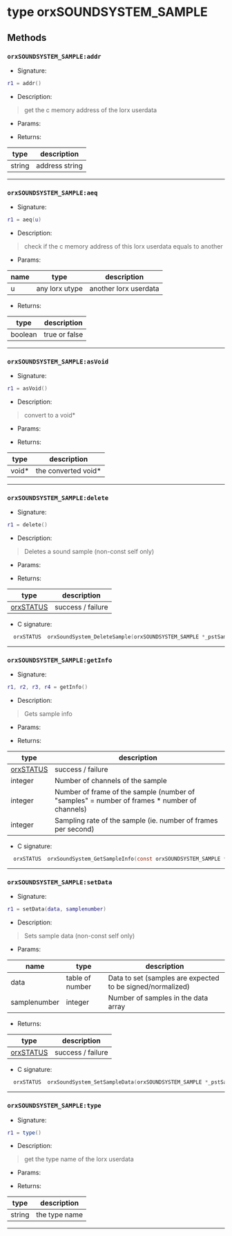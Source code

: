 # type orxSOUNDSYSTEM_SAMPLE

> 

## Methods

### **`orxSOUNDSYSTEM_SAMPLE:addr`**

* Signature:

```lua
r1 = addr()
```

* Description:

> get the c memory address of the lorx userdata

* Params:

* Returns:

type | description 
--- | ---
string | address string

---

### **`orxSOUNDSYSTEM_SAMPLE:aeq`**

* Signature:

```lua
r1 = aeq(u)
```

* Description:

> check if the c memory address of this lorx userdata equals to another

* Params:

name | type | description 
--- | --- | ---
u | any lorx utype | another lorx userdata

* Returns:

type | description 
--- | ---
boolean | true or false

---

### **`orxSOUNDSYSTEM_SAMPLE:asVoid`**

* Signature:

```lua
r1 = asVoid()
```

* Description:

> convert to a void\*

* Params:

* Returns:

type | description 
--- | ---
void\* | the converted void\*

---

### **`orxSOUNDSYSTEM_SAMPLE:delete`**

* Signature:

```lua
r1 = delete()
```

* Description:

> Deletes a sound sample (non-const self only)

* Params:

* Returns:

type | description 
--- | ---
[orxSTATUS](../enums.md#orxstatus)  | success / failure

* C signature:

```c
  orxSTATUS  orxSoundSystem_DeleteSample(orxSOUNDSYSTEM_SAMPLE *_pstSample)
```

---

### **`orxSOUNDSYSTEM_SAMPLE:getInfo`**

* Signature:

```lua
r1, r2, r3, r4 = getInfo()
```

* Description:

> Gets sample info

* Params:

* Returns:

type | description 
--- | ---
[orxSTATUS](../enums.md#orxstatus)  | success / failure
integer | Number of channels of the sample
integer | Number of frame of the sample \(number of "samples" = number of frames \* number of channels\)
integer | Sampling rate of the sample \(ie. number of frames per second\)

* C signature:

```c
  orxSTATUS  orxSoundSystem_GetSampleInfo(const orxSOUNDSYSTEM_SAMPLE *_pstSample, orxU32 *_pu32ChannelNumber, orxU32 *_pu32FrameNumber, orxU32 *_pu32SampleRate)
```

---

### **`orxSOUNDSYSTEM_SAMPLE:setData`**

* Signature:

```lua
r1 = setData(data, samplenumber)
```

* Description:

> Sets sample data (non-const self only)

* Params:

name | type | description 
--- | --- | ---
data | table of number | Data to set (samples are expected to be signed/normalized)
samplenumber | integer | Number of samples in the data array

* Returns:

type | description 
--- | ---
[orxSTATUS](../enums.md#orxstatus)  | success / failure

* C signature:

```c
  orxSTATUS  orxSoundSystem_SetSampleData(orxSOUNDSYSTEM_SAMPLE *_pstSample, const orxFLOAT *_afData, orxU32 _u32SampleNumber)
```

---

### **`orxSOUNDSYSTEM_SAMPLE:type`**

* Signature:

```lua
r1 = type()
```

* Description:

> get the type name of the lorx userdata

* Params:

* Returns:

type | description 
--- | ---
string | the type name

---

